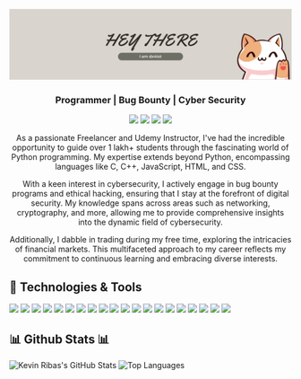 [![cover](https://github.com/dx4iot/dx4iot/blob/main/fcover.png)](https://github.com/dx4iot?tab=repositories)


<h3 align="center">Programmer | Bug Bounty | Cyber Security</h3>

<p align=center>
<a href="mailto:dx4iot@gmail.com" target="_blank">
<img src="https://img.shields.io/badge/Gmail-D14836?style=for-the-badge&logo=gmail&logoColor=white" target="_blank" /></a> 
<a href="https://www.linkedin.com/in/dx4iot/" target="_blank">
<img src="https://img.shields.io/badge/LinkedIn-0077B5?style=for-the-badge&logo=linkedin&logoColor=white" target="_blank" /></a>
<a href="https://www.instagram.com/dx4iot/" target="_blank">
<img src="https://img.shields.io/badge/Instagram-E4405F?style=for-the-badge&logo=instagram&logoColor=white" target="_blank" /></a>
<a href="https://twitter.com/dx4iot" target="_blank">
<img src="https://img.shields.io/badge/Twitter-1DA1F2?style=for-the-badge&logo=twitter&logoColor=white" target="_blank" /></a>
</p>

<p align=center>As a passionate Freelancer and Udemy Instructor, I've had the incredible opportunity to guide over 1 lakh+ students through the fascinating world of Python programming. My expertise extends beyond Python, encompassing languages like C, C++, JavaScript, HTML, and CSS.</p>

<p align=center>With a keen interest in cybersecurity, I actively engage in bug bounty programs and ethical hacking, ensuring that I stay at the forefront of digital security. My knowledge spans across areas such as networking, cryptography, and more, allowing me to provide comprehensive insights into the dynamic field of cybersecurity.</p>

<p align=center>Additionally, I dabble in trading during my free time, exploring the intricacies of financial markets. This multifaceted approach to my career reflects my commitment to continuous learning and embracing diverse interests.</p>

## 🔧 Technologies & Tools

![](https://img.shields.io/badge/Language-Python-informational?style=flat&logo=python&logoColor=white&color=yellow) 
![](https://img.shields.io/badge/Language-C-informational?style=flat&logo=c&logoColor=white&color=yellow) 
![](https://img.shields.io/badge/Language-C++-informational?style=flat&logo=cplusplus&logoColor=white&color=yellow) 
![](https://img.shields.io/badge/Frontend-React-informational?style=flat&logo=react&logoColor=white&color=yellow) 
![](https://img.shields.io/badge/AI%2FML-TensorFlow-informational?style=flat&logo=tensorflow&logoColor=white&color=yellow) 
![](https://img.shields.io/badge/AI%2FML-Scikit_Learn-informational?style=flat&logo=scikitlearn&logoColor=white&color=yellow) 
![](https://img.shields.io/badge/AI%2FML-Pandas-informational?style=flat&logo=pandas&logoColor=white&color=yellow) 
![](https://img.shields.io/badge/AI%2FML-NumPy-informational?style=flat&logo=numpy&logoColor=white&color=yellow) 
![](https://img.shields.io/badge/Cybersecurity-Metasploit-informational?style=flat&logo=metasploit&logoColor=white&color=yellow) 
![](https://img.shields.io/badge/Cybersecurity-Burp_Suite-informational?style=flat&logo=burpsuite&logoColor=white&color=yellow) 
![](https://img.shields.io/badge/Cybersecurity-Nmap-informational?style=flat&logo=nmap&logoColor=white&color=yellow) 
![](https://img.shields.io/badge/Cybersecurity-Wireshark-informational?style=flat&logo=wireshark&logoColor=white&color=yellow) 
![](https://img.shields.io/badge/Cybersecurity-Kali_Linux-informational?style=flat&logo=kalilinux&logoColor=white&color=yellow) 
![](https://img.shields.io/badge/Bug_Bounty-HackerOne-informational?style=flat&logo=hackerone&logoColor=white&color=yellow) 
![](https://img.shields.io/badge/Bug_Bounty-Bugcrowd-informational?style=flat&logo=bugcrowd&logoColor=white&color=yellow) 
![](https://img.shields.io/badge/Tools-Git-informational?style=flat&logo=git&logoColor=white&color=yellow) 
![](https://img.shields.io/badge/Tools-GitHub-informational?style=flat&logo=github&logoColor=white&color=yellow) 
![](https://img.shields.io/badge/Tools-VS_Code-informational?style=flat&logo=visualstudiocode&logoColor=white&color=yellow) 
![](https://img.shields.io/badge/Tools-Mailchimp-informational?style=flat&logo=mailchimp&logoColor=white&color=yellow) 
![](https://img.shields.io/badge/Tools-HubSpot-informational?style=flat&logo=hubspot&logoColor=white&color=yellow)

<h2 align="left">📊 Github Stats 📊</h2>

![Kevin Ribas's GitHub Stats](https://github-readme-stats.vercel.app/api?username=dx4iot&show_icons=true&theme=radical)
![Top Languages](https://github-readme-stats.vercel.app/api/top-langs/?username=dx4iot&show_icons=true&theme=radical)
